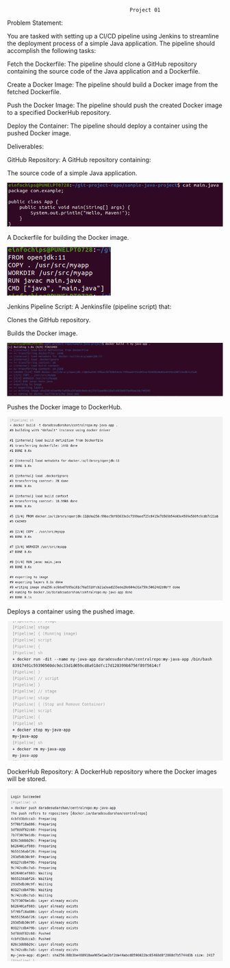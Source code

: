                                             Project 01
Problem Statement:

You are tasked with setting up a CI/CD pipeline using Jenkins to streamline the deployment process of a simple Java application. The pipeline should accomplish the following tasks:

Fetch the Dockerfile: The pipeline should clone a GitHub repository containing the source code of the Java application and a Dockerfile.

Create a Docker Image: The pipeline should build a Docker image from the fetched Dockerfile.

Push the Docker Image: The pipeline should push the created Docker image to a specified DockerHub repository.

Deploy the Container: The pipeline should deploy a container using the pushed Docker image.

Deliverables:

GitHub Repository: A GitHub repository containing:

The source code of a simple Java application.

![alt text](img/image-1.png)

A Dockerfile for building the Docker image.

![alt text](img/image-2.png)

Jenkins Pipeline Script: A Jenkinsfile (pipeline script) that:


Clones the GitHub repository.

Builds the Docker image.

![alt text](img/image-3.png)

Pushes the Docker image to DockerHub.

![alt text](img/image-6.png)

Deploys a container using the pushed image.

![alt text](img/image-7.png)

DockerHub Repository: A DockerHub repository where the Docker images will be stored.

![alt text](img/image-8.png)



